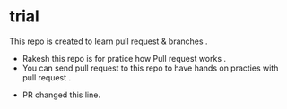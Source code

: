 # trial
This repo is created to learn pull request &amp; branches .
- Rakesh this repo is for pratice how Pull request works .
- You can send pull request to this repo to have hands on practies with pull request .
+ PR changed this line.
